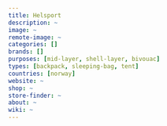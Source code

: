 ```yaml
---
title: Helsport
description: ~
image: ~
remote-image: ~
categories: []
brands: []
purposes: [mid-layer, shell-layer, bivouac]
types: [backpack, sleeping-bag, tent]
countries: [norway]
website: ~
shop: ~
store-finder: ~
about: ~
wiki: ~
---
```

